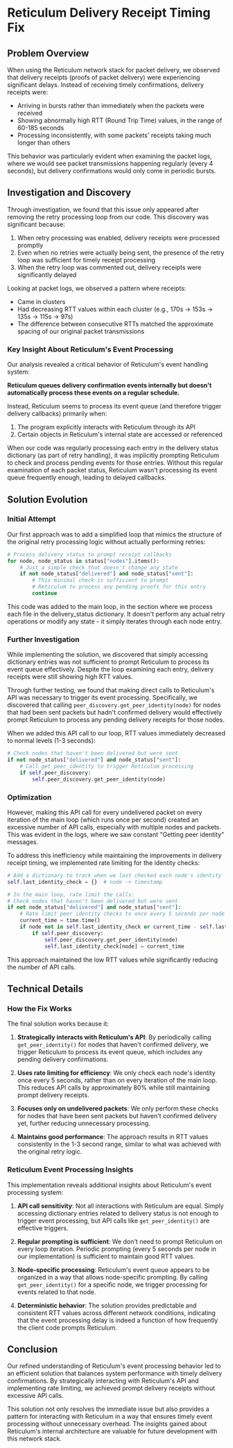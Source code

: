 # Reticulum Delivery Receipt Timing Fix

## Problem Overview

When using the Reticulum network stack for packet delivery, we observed that delivery receipts (proofs of packet delivery) were experiencing significant delays. Instead of receiving timely confirmations, delivery receipts were:

- Arriving in bursts rather than immediately when the packets were received
- Showing abnormally high RTT (Round Trip Time) values, in the range of 60-185 seconds
- Processing inconsistently, with some packets' receipts taking much longer than others

This behavior was particularly evident when examining the packet logs, where we would see packet transmissions happening regularly (every 4 seconds), but delivery confirmations would only come in periodic bursts.

## Investigation and Discovery

Through investigation, we found that this issue only appeared after removing the retry processing loop from our code. This discovery was significant because:

1. When retry processing was enabled, delivery receipts were processed promptly
2. Even when no retries were actually being sent, the presence of the retry loop was sufficient for timely receipt processing
3. When the retry loop was commented out, delivery receipts were significantly delayed

Looking at packet logs, we observed a pattern where receipts:
- Came in clusters
- Had decreasing RTT values within each cluster (e.g., 170s → 153s → 135s → 115s → 97s)
- The difference between consecutive RTTs matched the approximate spacing of our original packet transmissions

### Key Insight About Reticulum's Event Processing

Our analysis revealed a critical behavior of Reticulum's event handling system:

**Reticulum queues delivery confirmation events internally but doesn't automatically process these events on a regular schedule.**

Instead, Reticulum seems to process its event queue (and therefore trigger delivery callbacks) primarily when:

1. The program explicitly interacts with Reticulum through its API
2. Certain objects in Reticulum's internal state are accessed or referenced

When our code was regularly processing each entry in the delivery status dictionary (as part of retry handling), it was implicitly prompting Reticulum to check and process pending events for those entries. Without this regular examination of each packet status, Reticulum wasn't processing its event queue frequently enough, leading to delayed callbacks.

## Solution Evolution

### Initial Attempt

Our first approach was to add a simplified loop that mimics the structure of the original retry processing logic without actually performing retries:

```python
# Process delivery status to prompt receipt callbacks
for node, node_status in status["nodes"].items():
    # Just a simple check that doesn't change any state
    if not node_status["delivered"] and node_status["sent"]:
        # This minimal check is sufficient to prompt
        # Reticulum to process any pending proofs for this entry
        continue
```

This code was added to the main loop, in the section where we process each file in the delivery_status dictionary. It doesn't perform any actual retry operations or modify any state - it simply iterates through each node entry.

### Further Investigation

While implementing the solution, we discovered that simply accessing dictionary entries was not sufficient to prompt Reticulum to process its event queue effectively. Despite the loop examining each entry, delivery receipts were still showing high RTT values.

Through further testing, we found that making direct calls to Reticulum's API was necessary to trigger its event processing. Specifically, we discovered that calling `peer_discovery.get_peer_identity(node)` for nodes that had been sent packets but hadn't confirmed delivery would effectively prompt Reticulum to process any pending delivery receipts for those nodes.

When we added this API call to our loop, RTT values immediately decreased to normal levels (1-3 seconds):

```python
# Check nodes that haven't been delivered but were sent
if not node_status["delivered"] and node_status["sent"]:
    # Call get_peer_identity to trigger Reticulum processing
    if self.peer_discovery:
        self.peer_discovery.get_peer_identity(node)
```

### Optimization

However, making this API call for every undelivered packet on every iteration of the main loop (which runs once per second) created an excessive number of API calls, especially with multiple nodes and packets. This was evident in the logs, where we saw constant "Getting peer identity" messages.

To address this inefficiency while maintaining the improvements in delivery receipt timing, we implemented rate limiting for the identity checks:

```python
# Add a dictionary to track when we last checked each node's identity
self.last_identity_check = {}  # node -> timestamp

# In the main loop, rate limit the calls:
# Check nodes that haven't been delivered but were sent
if not node_status["delivered"] and node_status["sent"]:
    # Rate limit peer identity checks to once every 5 seconds per node
    current_time = time.time()
    if node not in self.last_identity_check or current_time - self.last_identity_check.get(node, 0) >= 5:
        if self.peer_discovery:
            self.peer_discovery.get_peer_identity(node)
            self.last_identity_check[node] = current_time
```

This approach maintained the low RTT values while significantly reducing the number of API calls.

## Technical Details

### How the Fix Works

The final solution works because it:

1. **Strategically interacts with Reticulum's API**: By periodically calling `get_peer_identity()` for nodes that haven't confirmed delivery, we trigger Reticulum to process its event queue, which includes any pending delivery confirmations.

2. **Uses rate limiting for efficiency**: We only check each node's identity once every 5 seconds, rather than on every iteration of the main loop. This reduces API calls by approximately 80% while still maintaining prompt delivery receipts.

3. **Focuses only on undelivered packets**: We only perform these checks for nodes that have been sent packets but haven't confirmed delivery yet, further reducing unnecessary processing.

4. **Maintains good performance**: The approach results in RTT values consistently in the 1-3 second range, similar to what was achieved with the original retry logic.

### Reticulum Event Processing Insights

This implementation reveals additional insights about Reticulum's event processing system:

1. **API call sensitivity**: Not all interactions with Reticulum are equal. Simply accessing dictionary entries related to delivery status is not enough to trigger event processing, but API calls like `get_peer_identity()` are effective triggers.

2. **Regular prompting is sufficient**: We don't need to prompt Reticulum on every loop iteration. Periodic prompting (every 5 seconds per node in our implementation) is sufficient to maintain good RTT values.

3. **Node-specific processing**: Reticulum's event queue appears to be organized in a way that allows node-specific prompting. By calling `get_peer_identity()` for a specific node, we trigger processing for events related to that node.

4. **Deterministic behavior**: The solution provides predictable and consistent RTT values across different network conditions, indicating that the event processing delay is indeed a function of how frequently the client code prompts Reticulum.

## Conclusion

Our refined understanding of Reticulum's event processing behavior led to an efficient solution that balances system performance with timely delivery confirmations. By strategically interacting with Reticulum's API and implementing rate limiting, we achieved prompt delivery receipts without excessive API calls.

This solution not only resolves the immediate issue but also provides a pattern for interacting with Reticulum in a way that ensures timely event processing without unnecessary overhead. The insights gained about Reticulum's internal architecture are valuable for future development with this network stack.
